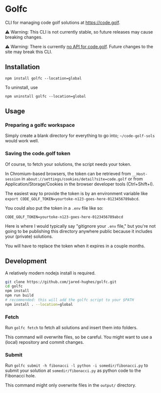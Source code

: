# Golfc

CLI for managing code golf solutions at https://code.golf.

⚠️ Warning: This CLI is not currently stable, so future releases may cause breaking changes.

⚠️ Warning: There is currently [no API for code.golf](https://code.golf/about). Future changes to the site may break this CLI.

## Installation

```
npm install golfc --location=global
```

To uninstall, use

```
npm uninstall golfc --location=global
```

## Usage

### Preparing a golfc workspace

Simply create a blank directory for everything to go into; `~/code-golf-sols` would work well.

### Saving the code.golf token

Of course, to fetch your solutions, the script needs your token.

In Chromium-based browsers, the token can be retrieved from `__Host-session` in `about://settings/cookies/detail?site=code.golf` or from Application/Storage/Cookies in the browser developer tools (Ctrl+Shift+I).

The easiest way to provide the token is by an environment variable like `export CODE_GOLF_TOKEN=yourtoke-n123-goes-here-0123456789abcd`.

You could also put the token in a `.env` file like so:

```
CODE_GOLF_TOKEN=yourtoke-n123-goes-here-0123456789abcd
```

Here is where I would typically say "gitignore your `.env` file," but you're not going to be publishing this directory anywhere public because it includes your (private) solutions.

You will have to replace the token when it expires in a couple months.

## Development

A relatively modern nodejs install is required.

```bash
git clone https://github.com/jared-hughes/golfc.git
cd golfc
npm install
npm run build
# recommended: this will add the golfc script to your $PATH
npm install . --location=global
```

### Fetch

Run `golfc fetch` to fetch all solutions and insert them into folders.

This command will overwrite files, so be careful. You might want to use a (local) repository and commit changes.

### Submit

Run `golfc submit -h fibonacci -l python -i somedir/fibonacci.py` to submit your solution at `somedir/fibonacci.py` as python code to the Fibonacci hole.

This command might only overwrite files in the `output/` directory.

